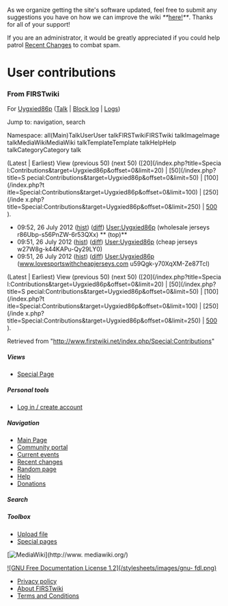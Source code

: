 As we organize getting the site's software updated, feel free to submit any
suggestions you have on how we can improve the wiki
_**_[here!](/index.php/User:Hallry/Suggestions "User:Hallry/Suggestions"
)_**_. Thanks for all of your support!

If you are an administrator, it would be greatly appreciated if you could help
patrol [Recent Changes](/index.php/Special:Recentchanges
"Special:Recentchanges" ) to combat spam.

# User contributions

### From FIRSTwiki

For [Uygxied86p](/index.php/User:Uygxied86p "User:Uygxied86p" )
([Talk](/index.php?title=User_talk:Uygxied86p&action=edit "User
talk:Uygxied86p" ) | [Block
log](/index.php?title=Special:Log&type=block&page=User:Uygxied86p
"Special:Log" ) | [Logs](/index.php?title=Special:Log&user=Uygxied86p
"Special:Log" ))

Jump to: navigation, search

Namespace:  all(Main)TalkUserUser talkFIRSTwikiFIRSTwiki talkImageImage
talkMediaWikiMediaWiki talkTemplateTemplate talkHelpHelp talkCategoryCategory
talk

(Latest | Earliest) View (previous 50) (next 50) ([20](/index.php?title=Specia
l:Contributions&target=Uygxied86p&offset=0&limit=20) | [50](/index.php?title=S
pecial:Contributions&target=Uygxied86p&offset=0&limit=50) | [100](/index.php?t
itle=Special:Contributions&target=Uygxied86p&offset=0&limit=100) | [250](/inde
x.php?title=Special:Contributions&target=Uygxied86p&offset=0&limit=250) | [500
](/index.php?title=Special:Contributions&target=Uygxied86p&offset=0&limit=500)
).

  * 09:52, 26 July 2012 ([hist](/index.php?title=User:Uygxied86p&action=history "User:Uygxied86p" )) ([diff](/index.php?title=User:Uygxied86p&diff=prev&oldid=279776 "User:Uygxied86p" )) [User:Uygxied86p](/index.php/User:Uygxied86p "User:Uygxied86p" ) (wholesale jerseys r86Ubp-s56PnZW-6r53QXx) ** (top)**
  * 09:51, 26 July 2012 ([hist](/index.php?title=User:Uygxied86p&action=history "User:Uygxied86p" )) ([diff](/index.php?title=User:Uygxied86p&diff=prev&oldid=279764 "User:Uygxied86p" )) [User:Uygxied86p](/index.php/User:Uygxied86p "User:Uygxied86p" ) (cheap jerseys w27W8g-k44KAPu-Qy29LY0)
  * 09:51, 26 July 2012 ([hist](/index.php?title=User:Uygxied86p&action=history "User:Uygxied86p" )) ([diff](/index.php?title=User:Uygxied86p&diff=prev&oldid=279761 "User:Uygxied86p" )) [User:Uygxied86p](/index.php/User:Uygxied86p "User:Uygxied86p" ) (www.lovesportswithcheapjerseys.com u59Qgk-y70XqXM-Ze87Tcl)

(Latest | Earliest) View (previous 50) (next 50) ([20](/index.php?title=Specia
l:Contributions&target=Uygxied86p&offset=0&limit=20) | [50](/index.php?title=S
pecial:Contributions&target=Uygxied86p&offset=0&limit=50) | [100](/index.php?t
itle=Special:Contributions&target=Uygxied86p&offset=0&limit=100) | [250](/inde
x.php?title=Special:Contributions&target=Uygxied86p&offset=0&limit=250) | [500
](/index.php?title=Special:Contributions&target=Uygxied86p&offset=0&limit=500)
).

Retrieved from "<http://www.firstwiki.net/index.php/Special:Contributions>"

##### Views

  * [Special Page](/index.php/Special:Contributions/Uygxied86p)

##### Personal tools

  * [Log in / create account](/index.php?title=Special:Userlogin&returnto=Special:Contributions)

[](/index.php/Main_Page "Main Page" )

##### Navigation

  * [Main Page](/index.php/Main_Page)
  * [Community portal](/index.php/FIRSTwiki:Community_portal)
  * [Current events](/index.php/Current_events)
  * [Recent changes](/index.php/Special:Recentchanges)
  * [Random page](/index.php/Special:Random)
  * [Help](/index.php/FIRSTwiki:Help)
  * [Donations](/index.php/FIRSTwiki:Site_support)

##### Search



##### Toolbox

  * [Upload file](/index.php/Special:Upload)
  * [Special pages](/index.php/Special:Specialpages)

[![MediaWiki](/skins/common/images/poweredby_mediawiki_88x31.png)](http://www.
mediawiki.org/)

[![GNU Free Documentation License 1.2](/stylesheets/images/gnu-
fdl.png)](http://www.gnu.org/copyleft/fdl.html)

  * [Privacy policy](/index.php/FIRSTwiki:Privacy_policy "FIRSTwiki:Privacy policy" )
  * [About FIRSTwiki](/index.php/FIRSTwiki:About "FIRSTwiki:About" )
  * [Terms and Conditions](/index.php/FIRSTwiki:Terms_and_conditions "FIRSTwiki:Terms and conditions" )

